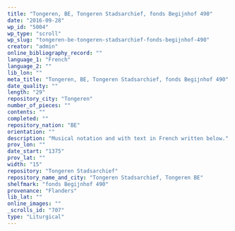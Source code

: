 ```yaml
---
title: "Tongeren, BE, Tongeren Stadsarchief, fonds Begijnhof 490"
date: "2016-09-28"
wp_id: "5004"
wp_type: "scroll"
wp_slug: "tongeren-be-tongeren-stadsarchief-fonds-begijnhof-490"
creator: "admin"
online_bibliography_record: ""
language_1: "French"
language_2: ""
lib_lon: ""
meta_title: "Tongeren, BE, Tongeren Stadsarchief, fonds Begijnhof 490"
date_quality: ""
length: "29"
repository_city: "Tongeren"
number_of_pieces: ""
contents: ""
completed: ""
repository_nation: "BE"
orientation: ""
description: "Musical notation and with text in French written below."
prov_lon: ""
date_start: "1375"
prov_lat: ""
width: "15"
repository: "Tongeren Stadsarchief"
repository_name_and_city: "Tongeren Stadsarchief, Tongeren BE"
shelfmark: "fonds Begijnhof 490"
provenance: "Flanders"
lib_lat: ""
online_images: ""
_scrolls_id: "707"
type: "Liturgical"
---
```



